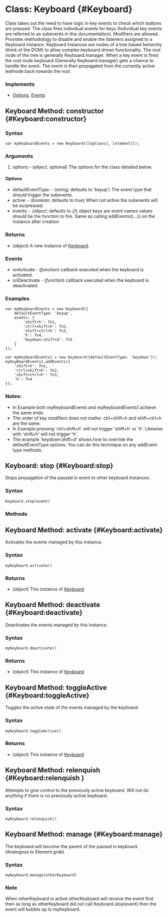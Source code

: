 Class: Keyboard {#Keyboard}
=================================

Class takes out the need to have logic in key events to check which buttons are pressed.  The class fires individual events for keys (Individual key events are referred to as subevents in this documentation).  Modifiers are allowed. Provides methodology to disable and enable the listeners assigned to a Keyboard instance.
Keyboard instances are nodes of a tree based heirarchy (think of the DOM) to allow complex keyboard driven functionality. The root node of the tree is generally Keyboard.manager.  When a key event is fired the root node keyboard (Generally Keyboard.manager) gets a chance to handle the event.  The event is then propagated from the currently active leafnode back towards the root.

### Implements

* [Options][], [Events][]

Keyboard Method: constructor {#Keyboard:constructor}
----------------------------------------

### Syntax

	var myKeyboardEvents = new Keyboard([[options], [element]]);

### Arguments

1. options - (*object*, optional) The options for the class detailed below.

#### Options

* defaultEventType:      - (*string*; defaults to 'keyup') The event type that should trigger the subevents.
* active:         - (*boolean*; defaults to *true*) When not active the subevents will be surpressed.
* events:         - (*object*; defaults to *{}*) object keys are event names values should be the function to fire. Same as calling addEvents({...}) on the instance after creation

### Returns

* (*object*) A new instance of [Keyboard][].

### Events

* onActivate - (*function*) callback executed when the keyboard is activated.
* onDeactivate - (*function*) callback executed when the keyboard is deactivated.

### Examples

	var myKeyboardEvents = new Keyboard({
		defaultEventType: 'keyup', 
		events: { 
			'shift+h': fn1, 
			'ctrl+shift+h': fn2, 
			'shift+ctrl+h': fn3,
			'h': fn4,
			'keydown:shift+d': fn5
		}
	});

	var myKeyboardEvents1 = new Keyboard({defaultEventType: 'keydown'});
	myKeyBoardEvents1.addEvents({
		'shift+h': fn1,
		'ctrl+shift+h': fn2,
		'shift+ctrl+h': fn3,
		'h': fn4
	});

### Notes:

* In Example both myKeyboardEvents and myKeyboardEvents1 achieve the same ends.
* The order of key modifiers does not matter. ctrl+shift+h and shift+ctrl+h are the same.
* In Example pressing 'ctrl+shift+h' will *not* trigger 'shift+h' or 'h'. Likewise with 'shift+h' will not trigger 'h'.
* The example 'keydown:shift+d' shows how to override the defaultEventType options. You can do this technique on any addEvent type methods.


Keyboard: stop {#Keyboard:stop}
------------------------------------

Stops propagation of the passed in event to other keyboard instances.

### Syntax

	Keyboard.stop(event)

### Methods

Keyboard Method: activate {#Keyboard:activate}
------------------------------------

Activates the events managed by this instance.

### Syntax

	myKeyboard.activate()

### Returns

* (*object*) This instance of [Keyboard][]

Keyboard Method: deactivate {#Keyboard:deactivate}
------------------------------------

Deactivates the events managed by this instance.

### Syntax

	myKeyboard.deactivate()

### Returns

* (*object*) This instance of [Keyboard][]

Keyboard Method: toggleActive {#Keyboard:toggleActive}
------------------------------------

Toggles the active state of the events managed by the keyboard.

### Syntax

	myKeyboard.toggleActive()

### Returns

* (*object*) This instance of [Keyboard][]

Keyboard Method: relenquish {#Keyboard:relenquish }
------------------------------------

Attempts to give control to the previously active keyboard. Will not do anything if there is no previously active keyboard.

### Syntax

	myKeyboard.relenquish()


Keyboard Method: manage {#Keyboard:manage}
------------------------------------

The keyboard will become the parent of the passed in keyboard.  (Analogous to Element.grab)

### Syntax

	myKeyboard.manage(otherKeyboard)

### Note

When otherKeyboard is active otherKeyboard will receive the event first then as long as otherKeyboard did not call Keyboard.stop(event) then the event will bubble up to myKeyboard.


[Keyboard]: #Keyboard
[Options]: /core/Class/Class.Extras#Options
[Events]: /core/Class/Class.Extras#Events
